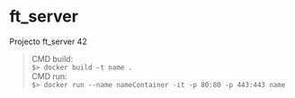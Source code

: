# ft_server
Projecto ft_server 42
 
 > CMD build:<br>
 > `$> docker build -t name .`<br>
 > CMD run:<br>
 > `$> docker run --name nameContainer -it -p 80:80 -p 443:443 name`<br>
